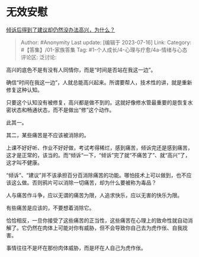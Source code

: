 # 无效安慰
[倾诉后得到了建议却仍然没办法高兴，为什么？](https://www.zhihu.com/question/601879772/answer/3120838025)

> Author: #Anonymity
> Last update: [编辑于 2023-07-16]
> Link:
> Category: #【答集】/01-家族答集
> Tag:  #1-个人成长/4-心理与疗愈/4a-情绪与心态
> 评论区:
> 泛讨论:

高兴的底色不是有没有人同情你，而是“时间是否站在我这一边”。

确信“时间在我这一边”，人就总能高兴起来。所谓要帮人，技术性的讲，就是重新修复这种认知。

只要这个认知没有被修复，高兴都是做不到的。这就好像修水管最重要的是恢复水密状态和畅通状态，而不是做出“修”这个动作。

此其一。

其二，某些痛苦是不应该被消除的。

上课不好好听、作业不好好做，考试考得稀烂，感到痛苦，倾诉完还是感到痛苦，这才是正常的，该当的。而“倾诉“一下，“倾诉”完了就“不痛苦了”、就“高兴”了，这才叫不健康。

“倾诉”、“建议”并不该承担百分百消除痛苦的功能。哪怕技术上可以做到，也不应该这么做。否则鸦片可以消除一切痛苦，却为什么要被称为毒品？

人与痛苦作斗争，应以无谓的痛苦为限，人追求快乐，应以无害的快乐为限。

有些痛苦是应该的，不要想着消除它。

恰恰相反，一旦你接受了这些痛苦的正当性，这些痛苦在心理上的致命性就自动消解了。它仍然在肉体上可能对你有威胁，但不会导致你自己去为虎作伥、自我戕害。

事情往往不是坏在那份肉体威胁，而是坏在人自己为虎作伥。
